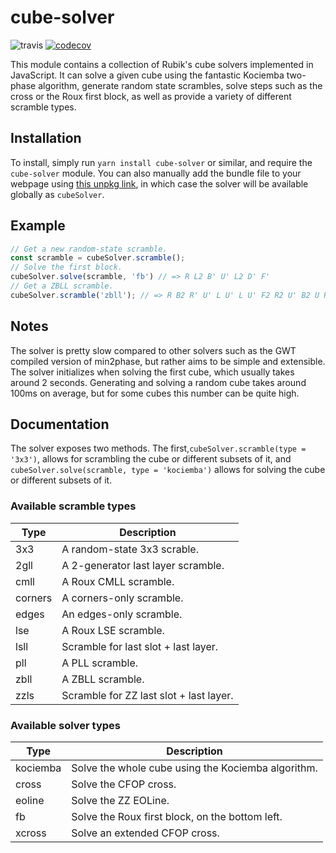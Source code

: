 # cube-solver

![travis](https://travis-ci.org/torjusti/cube-solver.svg?branch=master)
[![codecov](https://codecov.io/gh/torjusti/cube-solver/branch/master/graph/badge.svg)](https://codecov.io/gh/torjusti/cube-solver)

This module contains a collection of Rubik's cube solvers implemented in JavaScript. It can solve a given cube using the fantastic Kociemba two-phase algorithm, generate random state scrambles, solve steps such as the cross or the Roux first block, as well as provide a variety of different scramble types.

## Installation

To install, simply run `yarn install cube-solver` or similar, and require the `cube-solver` module. You can also manually add the bundle file to your webpage using [this unpkg link](https://unpkg.com/cube-solver/lib/bundle.js), in which case the solver will be available globally as `cubeSolver`.

## Example

```javascript
// Get a new random-state scramble.
const scramble = cubeSolver.scramble();
// Solve the first block.
cubeSolver.solve(scramble, 'fb') // => R L2 B' U' L2 D' F'
// Get a ZBLL scramble.
cubeSolver.scramble('zbll'); // => R B2 R' U' L U' L U' F2 R2 U' B2 U R2 D' F2 U'
```

## Notes

The solver is pretty slow compared to other solvers such as the GWT compiled version of min2phase, but rather aims to be simple and extensible. The solver initializes when solving the first cube, which usually takes around 2 seconds. Generating and solving a random cube takes around 100ms on average, but for some cubes this number can be quite high.

## Documentation

The solver exposes two methods. The first,`cubeSolver.scramble(type = '3x3')`, allows for scrambling the cube or different subsets of it, and `cubeSolver.solve(scramble, type = 'kociemba')` allows for solving the cube or different subsets of it.

### Available scramble types

| Type    | Description                             |
|---------|-----------------------------------------|
| 3x3     | A random-state 3x3 scrable.             |
| 2gll    | A 2-generator last layer scramble.      |
| cmll    | A Roux CMLL scramble.                   |
| corners | A corners-only scramble.                |
| edges   | An edges-only scramble.                 |
| lse     | A Roux LSE scramble.                    |
| lsll    | Scramble for last slot + last layer.    |
| pll     | A PLL scramble.                         |
| zbll    | A ZBLL scramble.                        |
| zzls    | Scramble for ZZ last slot + last layer. |

### Available solver types

| Type     | Description                                        |
|----------|----------------------------------------------------|
| kociemba | Solve the whole cube using the Kociemba algorithm. |
| cross    | Solve the CFOP cross.                              |
| eoline   | Solve the ZZ EOLine.                               |
| fb       | Solve the Roux first block, on the bottom left.    |
| xcross   | Solve an extended CFOP cross.                      |